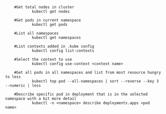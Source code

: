         #Get total nodes in cluster
                kubectl get nodes
                
        #Get pods in current namespace
                kubectl get pods

        #List all namespaces
                kubectl get namespaces
        
        #List contexts added in .kube config
                kubectl config list-contexts
                
        #Select the context to use
                kubectl config use-context <context name>

        #Get all pods in all namespaces and list from most resource hungry to less
                kubectl top pod --all-namespaces | sort --reverse --key 3 --numeric | less
                
        #Describe specific pod in deployment that is in the selected namespace with a bit more detail
                kubectl -n <namespace> describe deployments.apps <pod name>
                
